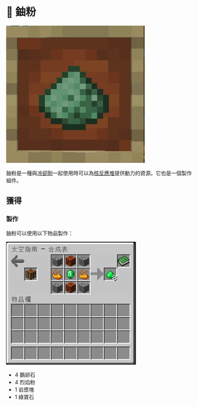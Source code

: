 # 💎 鈾粉

![](<../.gitbook/assets/ezgif.com-gif-maker (3).png>)

鈾粉是一種與[冷卻劑](Coolant-Cell.md)一起使用時可以為[核反應堆](Nuclear-Reactor.md)提供動力的資源。它也是一個製作組件。

## 獲得

### 製作

鈾粉可以使用以下物品製作：

![](<../.gitbook/assets/image (240).png>)

* 4 鵝卵石
* 4 烈焰粉
* 1 岩漿塊
* 1 綠寶石
